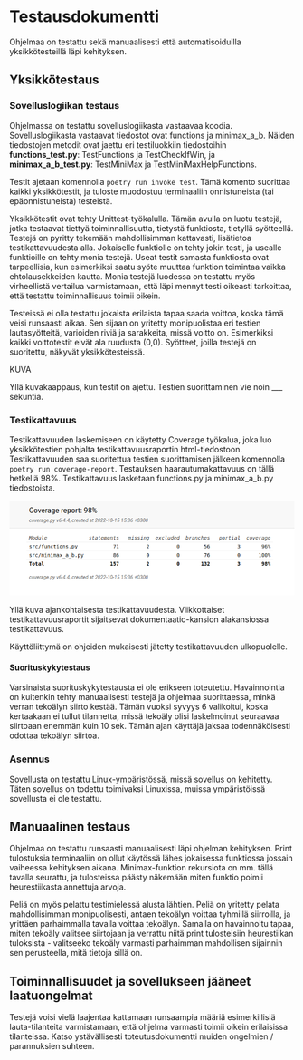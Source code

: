 # Testausdokumentti

Ohjelmaa on testattu sekä manuaalisesti että automatisoiduilla yksikkötesteillä läpi kehityksen.

## Yksikkötestaus

### Sovelluslogiikan testaus

Ohjelmassa on testattu sovelluslogiikasta vastaavaa koodia. Sovelluslogiikasta vastaavat tiedostot ovat functions ja minimax_a_b. Näiden tiedostojen metodit ovat jaettu eri testiluokkiin tiedostoihin **functions_test.py**: TestFunctions ja TestCheckIfWin, ja **minimax_a_b_test.py**: TestMiniMax ja TestMiniMaxHelpFunctions.

Testit ajetaan komennolla `poetry run invoke test`. Tämä komento suorittaa kaikki yksikkötestit, ja tuloste muodostuu terminaaliin onnistuneista (tai epäonnistuneista) testeistä. 

Yksikkötestit ovat tehty Unittest-työkalulla. Tämän avulla on luotu testejä, jotka testaavat tiettyä toiminnallisuutta, tietystä funktiosta, tietyllä syötteellä. Testejä on pyritty tekemään mahdollisimman kattavasti, lisätietoa testikattavuudesta alla. Jokaiselle funktiolle on tehty jokin testi, ja usealle funktioille on tehty monia testejä. Useat testit samasta funktiosta ovat tarpeellisia, kun esimerkiksi saatu syöte muuttaa funktion toimintaa vaikka ehtolausekkeiden kautta. Monia testejä luodessa on testattu myös virheellistä vertailua varmistamaan, että läpi mennyt testi oikeasti tarkoittaa, että testattu toiminnallisuus toimii oikein. 

Testeissä ei olla testattu jokaista erilaista tapaa saada voittoa, koska tämä veisi runsaasti aikaa. Sen sijaan on yritetty monipuolistaa eri testien lautasyötteitä, varioiden riviä ja sarakkeita, missä voitto on. Esimerkiksi kaikki voittotestit eivät ala ruudusta (0,0). Syötteet, joilla testejä on suoritettu, näkyvät yksikkötesteissä.

KUVA

Yllä kuvakaappaus, kun testit on ajettu. Testien suorittaminen vie noin ___ sekuntia. 

### Testikattavuus

Testikattavuuden laskemiseen on käytetty Coverage työkalua, joka luo yksikkötestien pohjalta testikattavuusraportin html-tiedostoon. 
Testikattavuuden saa suoritettua testien suorittamisen jälkeen komennolla `poetry run coverage-report`. 
Testauksen haarautumakattavuus on tällä hetkellä 98%. Testikattavuus lasketaan functions.py ja minimax_a_b.py tiedostoista. 

![](./testikattavuus/coveragereport15oct.png)

Yllä kuva ajankohtaisesta testikattavuudesta. Viikkottaiset testikattavuusraportit sijaitsevat dokumentaatio-kansion alakansiossa testikattavuus.

Käyttöliittymä on ohjeiden mukaisesti jätetty testikattavuuden ulkopuolelle.

#### Suorituskykytestaus
Varsinaista suorituskykytestausta ei ole erikseen toteutettu. Havainnointia on kuitenkin tehty manuaalisesti testejä ja ohjelmaa suorittaessa, minkä verran tekoälyn siirto kestää. Tämän vuoksi syvyys 6 valikoitui, koska kertaakaan ei tullut tilannetta, missä tekoäly olisi laskelmoinut seuraavaa siirtoaan enemmän kuin 10 sek. Tämän ajan käyttäjä jaksaa todennäköisesti odottaa tekoälyn siirtoa.

### Asennus
Sovellusta on testattu Linux-ympäristössä, missä sovellus on kehitetty. Täten sovellus on todettu toimivaksi Linuxissa, muissa ympäristöissä sovellusta ei ole testattu.

## Manuaalinen testaus
Ohjelmaa on testattu runsaasti manuaalisesti läpi ohjelman kehityksen. Print tulostuksia terminaaliin on ollut käytössä lähes jokaisessa funktiossa jossain vaiheessa kehityksen aikana. Minimax-funktion rekursiota on mm. tällä tavalla seurattu, ja tulosteissa päästy näkemään miten funktio poimii heurestiikasta annettuja arvoja.

Peliä on myös pelattu testimielessä alusta lähtien. Peliä on yritetty pelata mahdollisimman monipuolisesti, antaen tekoälyn voittaa tyhmillä siirroilla, ja yrittäen parhaimmalla tavalla voittaa tekoälyn. Samalla on havainnoitu tapaa, miten tekoäly valitsee siirtojaan ja verrattu niitä print tulosteisiin heurestiikan tuloksista - valitseeko tekoäly varmasti parhaimman mahdollisen sijainnin sen perusteella, mitä tietoja sillä on. 

## Toiminnallisuudet ja sovellukseen jääneet laatuongelmat 

Testejä voisi vielä laajentaa kattamaan runsaampia määriä esimerkillisiä lauta-tilanteita varmistamaan, että ohjelma varmasti toimii oikein erilaisissa tilanteissa. Katso ystävällisesti toteutusdokumentti muiden ongelmien / parannuksien suhteen. 

